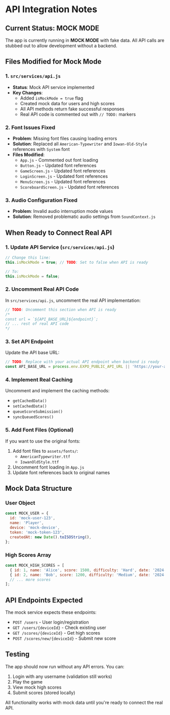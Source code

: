 # API Integration Notes

## Current Status: MOCK MODE

The app is currently running in **MOCK MODE** with fake data. All API calls are stubbed out to allow development without a backend.

## Files Modified for Mock Mode

### 1. `src/services/api.js`
- **Status**: Mock API service implemented
- **Key Changes**:
  - Added `isMockMode = true` flag
  - Created mock data for users and high scores
  - All API methods return fake successful responses
  - Real API code is commented out with `// TODO:` markers

### 2. Font Issues Fixed
- **Problem**: Missing font files causing loading errors
- **Solution**: Replaced all `American-Typewriter` and `Iowan-Old-Style` references with `System` font
- **Files Modified**:
  - `App.js` - Commented out font loading
  - `Button.js` - Updated font references
  - `GameScreen.js` - Updated font references
  - `LoginScreen.js` - Updated font references
  - `MenuScreen.js` - Updated font references
  - `ScoreboardScreen.js` - Updated font references

### 3. Audio Configuration Fixed
- **Problem**: Invalid audio interruption mode values
- **Solution**: Removed problematic audio settings from `SoundContext.js`

## When Ready to Connect Real API

### 1. Update API Service (`src/services/api.js`)
```javascript
// Change this line:
this.isMockMode = true; // TODO: Set to false when API is ready

// To:
this.isMockMode = false;
```

### 2. Uncomment Real API Code
In `src/services/api.js`, uncomment the real API implementation:
```javascript
// TODO: Uncomment this section when API is ready
/*
const url = `${API_BASE_URL}${endpoint}`;
// ... rest of real API code
*/
```

### 3. Set API Endpoint
Update the API base URL:
```javascript
// TODO: Replace with your actual API endpoint when backend is ready
const API_BASE_URL = process.env.EXPO_PUBLIC_API_URL || 'https://your-api.com';
```

### 4. Implement Real Caching
Uncomment and implement the caching methods:
- `getCachedData()`
- `setCachedData()`
- `queueScoreSubmission()`
- `syncQueuedScores()`

### 5. Add Font Files (Optional)
If you want to use the original fonts:
1. Add font files to `assets/fonts/`:
   - `AmericanTypewriter.ttf`
   - `IowanOldStyle.ttf`
2. Uncomment font loading in `App.js`
3. Update font references back to original names

## Mock Data Structure

### User Object
```javascript
const MOCK_USER = {
  id: 'mock-user-123',
  name: 'Player',
  device: 'mock-device',
  token: 'mock-token-123',
  createdAt: new Date().toISOString(),
};
```

### High Scores Array
```javascript
const MOCK_HIGH_SCORES = [
  { id: 1, name: 'Alice', score: 1500, difficulty: 'Hard', date: '2024-01-15' },
  { id: 2, name: 'Bob', score: 1200, difficulty: 'Medium', date: '2024-01-14' },
  // ... more scores
];
```

## API Endpoints Expected

The mock service expects these endpoints:
- `POST /users` - User login/registration
- `GET /users/{deviceId}` - Check existing user
- `GET /scores/{deviceId}` - Get high scores
- `POST /scores/new/{deviceId}` - Submit new score

## Testing

The app should now run without any API errors. You can:
1. Login with any username (validation still works)
2. Play the game
3. View mock high scores
4. Submit scores (stored locally)

All functionality works with mock data until you're ready to connect the real API. 